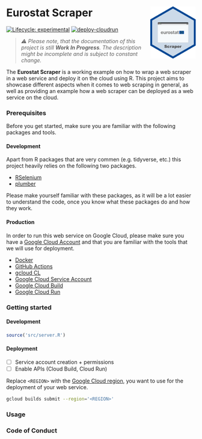 
<!-- README.md is generated from README.Rmd. Please edit that file -->

# Eurostat Scraper <img src="man/figures/logo.png" align="right" height="139"/>

<!-- badges: start -->

[![Lifecycle:
experimental](https://lifecycle.r-lib.org/articles/figures/lifecycle-experimental.svg)](https://lifecycle.r-lib.org/articles/stages.html#experimental)
[![deploy-cloudrun](https://github.com/data-for-good-concepts/eurostat-scraper/actions/workflows/deploy-cloudrun.yaml/badge.svg)](https://github.com/data-for-good-concepts/eurostat-scraper/actions/workflows/deploy-cloudrun.yaml)

<!-- badges: end -->

> *⚠️ Please note, that the documentation of this project is still
> **Work In Progress**. The description might be incomplete and is
> subject to constant change.*

The **Eurostat Scraper** is a working example on how to wrap a web
scraper in a web service and deploy it on the cloud using R. This
project aims to showcase different aspects when it comes to web scraping
in general, as well as providing an example how a web scraper can be
deployed as a web service on the cloud.

### Prerequisites

Before you get started, make sure you are familiar with the following
packages and tools.

#### Development

Apart from R packages that are very commen (e.g. tidyverse, etc.) this
project heavily relies on the following two packages.

- [RSelenium](https://docs.ropensci.org/RSelenium/)  
- [plumber](https://www.rplumber.io/)

Please make yourself familiar with these packages, as it will be a lot
easier to understand the code, once you know what these packages do and
how they work.

#### Production

In order to run this web service on Google Cloud, please make sure you
have a [Google Cloud Account](https://cloud.google.com/) and that you
are familiar with the tools that we will use for deployment.

- [Docker](https://docker-curriculum.com/)  
- [GitHub
  Actions](https://github.blog/2022-06-03-a-beginners-guide-to-ci-cd-and-automation-on-github/)
- [gcloud CL](https://cloud.google.com/sdk/gcloud)  
- [Google Cloud Service
  Account](https://cloud.google.com/iam/docs/service-accounts)  
- [Google Cloud
  Build](https://cloud.google.com/build/docs/overview#:~:text=Cloud%20Build%20is%20a%20service,Docker%20containers%20or%20Java%20archives.)  
- [Google Cloud
  Run](https://cloud.google.com/run/docs/overview/what-is-cloud-run)

### Getting started

#### Development

``` r
source('src/server.R')
```

#### Deployment

- [ ] Service account creation + permissions
- [ ] Enable APIs (Cloud Build, Cloud Run)

Replace `<REGION>` with the [Google Cloud
region](https://cloud.google.com/compute/docs/regions-zones), you want
to use for the deployment of your web service.

``` bash
gcloud builds submit --region='<REGION>'
```

### Usage

### Code of Conduct
